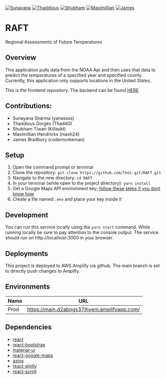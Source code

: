 
[![Sunayana](https://img.shields.io/badge/Sunayana-Team%20Lead%2C%20Documentation%20Lead-ff69b4)](https://img.shields.io/badge/Sunayana-Team%20Lead%2C%20Documentation%20Lead-ff69b4)
[![Thaddious](https://img.shields.io/badge/Thaddious-Front--End%20Lead-green)](https://img.shields.io/badge/Thaddious-Front--End%20Lead-green)
[![Shubham](https://img.shields.io/badge/Shubham-DevOps%20Lead-orange)](https://img.shields.io/badge/Shubham-DevOps%20Lead-orange)
[![Maximillian](https://img.shields.io/badge/Maximillian-Back--End%20Lead-blue)](https://img.shields.io/badge/Maximillian-Back--End%20Lead-blue)
[![James](https://img.shields.io/badge/James-Machine%20Learning%20Lead%2C%20Presentation%20Lead-yellowgreen)](https://img.shields.io/badge/James-Machine%20Learning%20Lead%2C%20Presentation%20Lead-yellowgreen)
# RAFT
Regional Assessments of Future Temperatures

## Overview
This application pulls data from the NOAA Api and then uses that data to predict the temperatures of a specified year and specified county. Currently, this application only supports locations in the United States. 

This is the frontend repository.
The backend can be found [HERE](https://github.com/Killaskt/raft-backend)

## Contributions:
* Sunayana Sharma (yanassss)
* Thaddious Gorges (ThaddG)
* Shubham Tiwari (Killaskt)
* Maximillian Hendricks (maxh24)
* James Bradbury (codemonkeman)

## Setup

1. Open the command prompt or terminal
2. Clone the repository: `git clone https://github.com/lhei-git/RAFT.git`
3. Navigate to the new directory: `cd RAFT`
4. In your terminal (while open to the project directory): `yarn install`
5. Get a Google Maps API environment key; [follow these steps if you dont know how](https://studiosimpati.co/setup-configure-google-maps-api-key/)
6. Create a file named `.env` and place your key inside it

## Development

You can run this service locally using the `yarn start` command.
While running locally be sure to pay attention to the console output. The service should run on http://localhost:3000 in your browser.

## Deployments

This project is deployed to AWS Amplify via github. The main branch is set to directly push changes to Amplify.

## Environments

| Name | URL                                               |
| ---- | ------------------------------------------------- |
| Prod | https://main.d2abngs37ihyem.amplifyapp.com/       |

## Dependencies

* [react](https://reactjs.org/)
* [react-bootstrap](https://react-bootstrap.github.io/)
* [material-ui](https://material-ui.com/)
* [react-google-maps](https://www.npmjs.com/package/@react-google-maps/api)
* [axios](https://www.npmjs.com/package/axios)
* [react-plotly](https://plotly.com/javascript/react/)
* [react-scroll](https://www.npmjs.com/package/react-scroll)


